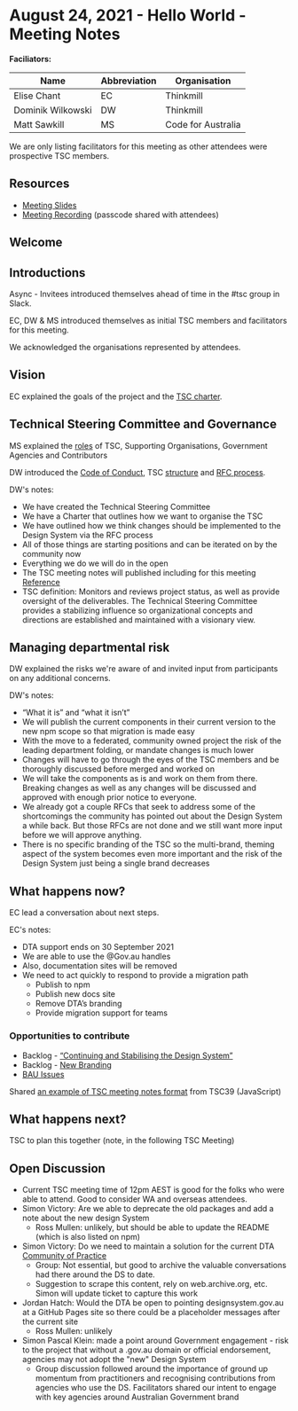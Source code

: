 # August 24, 2021 - Hello World - Meeting Notes

**Faciliators:**

| Name | Abbreviation | Organisation |
| - | - | - |
|Elise Chant|EC  | Thinkmill
|Dominik Wilkowski|DW  | Thinkmill
|Matt Sawkill|MS  |Code for Australia

We are only listing facilitators for this meeting as other attendees were prospective TSC members.

## Resources

- [Meeting Slides](https://docs.google.com/presentation/d/1SDMQwlnCbFCcdy2Z-gy7EcVNRuKz0dMoZwj8mpCWluE/edit#slide=id.geaebde68e3_0_22)
- [Meeting Recording](https://vimeo.com/591398381) (passcode shared with attendees)

## Welcome

## Introductions

Async - Invitees introduced themselves ahead of time in the #tsc group in Slack.

EC, DW & MS introduced themselves as initial TSC members and facilitators for this meeting.

We acknowledged the organisations represented by attendees.

## Vision

EC explained the goals of the project and the [TSC charter](https://github.com/designsystemau/TSC/blob/main/CHARTER.md#goals-of-the-project).

## Technical Steering Committee and Governance

MS explained the [roles](https://github.com/designsystemau/TSC/blob/main/ROLES.md) of TSC, Supporting Organisations, Government Agencies and Contributors

DW introduced the [Code of Conduct](https://github.com/designsystemau/TSC/blob/main/CODE-OF-CONDUCT.md), TSC [structure](https://github.com/designsystemau/TSC/) and [RFC process](https://github.com/designsystemau/RFCs/).

DW's notes:
- We have created the Technical Steering Committee
- We have a Charter that outlines how we want to organise the TSC
- We have outlined how we think changes should be implemented to the Design System via the RFC process
- All of those things are starting positions and can be iterated on by the community now
- Everything we do we will do in the open
- The TSC meeting notes will published including for this meeting [Reference](https://raw.githubusercontent.com/tc39/notes/master/meetings/2021-07/july-13.md)
- TSC definition: Monitors and reviews project status, as well as provide oversight of the deliverables. The Technical Steering Committee provides a stabilizing influence so organizational concepts and directions are established and maintained with a visionary view.

## Managing departmental risk

DW explained the risks we're aware of and invited input from participants on any additional concerns.

DW's notes:
- “What it is” and “what it isn’t”
- We will publish the current components in their current version to the new npm scope so that migration is made easy
- With the move to a federated, community owned project the risk of the leading department folding, or mandate changes is much lower
- Changes will have to go through the eyes of the TSC members and be thoroughly discussed before merged and worked on
- We will take the components as is and work on them from there. Breaking changes as well as any changes will be discussed and approved with enough prior notice to everyone.
- We already got a couple RFCs that seek to address some of the shortcomings the community has pointed out about the Design System a while back. But those RFCs are not done and we still want more input before we will approve anything.
- There is no specific branding of the TSC so the multi-brand, theming aspect of the system becomes even more important and the risk of the Design System just being a single brand decreases

## What happens now?

EC lead a conversation about next steps.

EC's notes:
- DTA support ends on 30 September 2021
- We are able to use the @Gov.au handles
- Also, documentation sites will be removed
- We need to act quickly to respond to provide a migration path
  - Publish to npm
  - Publish new docs site
  - Remove DTA’s branding
  - Provide migration support for teams

### Opportunities to contribute
- Backlog - [“Continuing and Stabilising the Design System”](https://www.google.com/url?q=https://github.com/orgs/designsystemau/projects/4?add_cards_query%3Dis%253Aopen&sa=D&source=calendar&usd=2&usg=AOvVaw0pnd9DcTX1uSVSweUZ5bk5)
- Backlog - [New Branding](https://github.com/orgs/designsystemau/projects/3)
- [BAU Issues](https://github.com/designsystemau/design-system-components/issues)

Shared [an example of TSC meeting notes format](https://github.com/tc39/notes/blob/master/meetings/2021-07/july-15.md) from TSC39 (JavaScript)

## What happens next?
TSC to plan this together (note, in the following TSC Meeting)

## Open Discussion
- Current TSC meeting time of 12pm AEST is good for the folks who were able to attend. Good to consider WA and overseas attendees.
- Simon Victory: Are we able to deprecate the old packages and add a note about the new design System
  - Ross Mullen: unlikely, but should be able to update the README (which is also listed on npm)
- Simon Victory: Do we need to maintain a solution for the current DTA [Community of Practice](https://community.digital.gov.au/)
    - Group: Not essential, but good to archive the valuable conversations had there around the DS to date.
    - Suggestion to scrape this content, rely on web.archive.org, etc. Simon will update ticket to capture this work
- Jordan Hatch: Would the DTA be open to pointing designsystem.gov.au at a GitHub Pages site so there could be a placeholder messages after the current site
  - Ross Mullen: unlikely
- Simon Pascal Klein: made a point around Government engagement - risk to the project that without a .gov.au domain or official endorsement, agencies may not adopt the "new" Design System
  - Group discussion followed around the importance of ground up momentum from practitioners and recognising contributions from agencies who use the DS. Facilitators shared our intent to engage with key agencies around Australian Government brand
